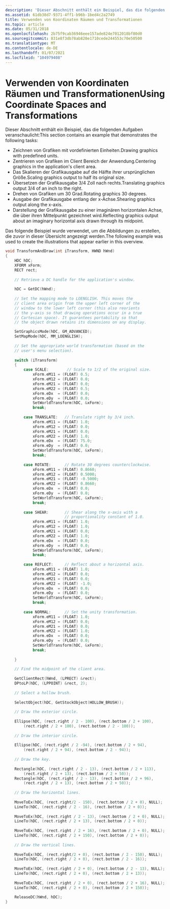 ```yaml
---
description: 'Dieser Abschnitt enthält ein Beispiel, das die folgenden Aufgaben veranschaulicht:'
ms.assetid: 61db38d7-9371-4ff1-b96b-1bed4c2a2749
title: Verwenden von Koordinaten Räumen und Transformationen
ms.topic: article
ms.date: 05/31/2018
ms.openlocfilehash: 2b75f9cab36946eee157ade824e7012018bf80d0
ms.sourcegitcommit: 831e8f3db78ab820e1710cede244553c70e50500
ms.translationtype: MT
ms.contentlocale: de-DE
ms.lasthandoff: 01/07/2021
ms.locfileid: "104979408"
---
```

# <a name="using-coordinate-spaces-and-transformations"></a><span data-ttu-id="c9d57-103">Verwenden von Koordinaten Räumen und Transformationen</span><span class="sxs-lookup"><span data-stu-id="c9d57-103">Using Coordinate Spaces and Transformations</span></span>

<span data-ttu-id="c9d57-104">Dieser Abschnitt enthält ein Beispiel, das die folgenden Aufgaben veranschaulicht:</span><span class="sxs-lookup"><span data-stu-id="c9d57-104">This section contains an example that demonstrates the following tasks:</span></span>

-   <span data-ttu-id="c9d57-105">Zeichnen von Grafiken mit vordefinierten Einheiten.</span><span class="sxs-lookup"><span data-stu-id="c9d57-105">Drawing graphics with predefined units.</span></span>
-   <span data-ttu-id="c9d57-106">Zentrieren von Grafiken im Client Bereich der Anwendung.</span><span class="sxs-lookup"><span data-stu-id="c9d57-106">Centering graphics in the application's client area.</span></span>
-   <span data-ttu-id="c9d57-107">Das Skalieren der Grafikausgabe auf die Hälfte ihrer ursprünglichen Größe.</span><span class="sxs-lookup"><span data-stu-id="c9d57-107">Scaling graphics output to half its original size.</span></span>
-   <span data-ttu-id="c9d57-108">Übersetzen der Grafikausgabe 3/4 Zoll nach rechts.</span><span class="sxs-lookup"><span data-stu-id="c9d57-108">Translating graphics output 3/4 of an inch to the right.</span></span>
-   <span data-ttu-id="c9d57-109">Drehen von Grafiken um 30 Grad.</span><span class="sxs-lookup"><span data-stu-id="c9d57-109">Rotating graphics 30 degrees.</span></span>
-   <span data-ttu-id="c9d57-110">Ausgabe der Grafikausgabe entlang der x-Achse.</span><span class="sxs-lookup"><span data-stu-id="c9d57-110">Shearing graphics output along the x-axis.</span></span>
-   <span data-ttu-id="c9d57-111">Darstellung der Grafikausgabe zu einer imaginären horizontalen Achse, die über ihren Mittelpunkt gezeichnet wird.</span><span class="sxs-lookup"><span data-stu-id="c9d57-111">Reflecting graphics output about an imaginary horizontal axis drawn through its midpoint.</span></span>

<span data-ttu-id="c9d57-112">Das folgende Beispiel wurde verwendet, um die Abbildungen zu erstellen, die zuvor in dieser Übersicht angezeigt werden.</span><span class="sxs-lookup"><span data-stu-id="c9d57-112">The following example was used to create the illustrations that appear earlier in this overview.</span></span>


```C++
void TransformAndDraw(int iTransform, HWND hWnd) 
{ 
    HDC hDC; 
    XFORM xForm; 
    RECT rect; 
 
    // Retrieve a DC handle for the application's window.  
 
    hDC = GetDC(hWnd); 
 
    // Set the mapping mode to LOENGLISH. This moves the  
    // client area origin from the upper left corner of the  
    // window to the lower left corner (this also reorients  
    // the y-axis so that drawing operations occur in a true  
    // Cartesian space). It guarantees portability so that  
    // the object drawn retains its dimensions on any display.  

    SetGraphicsMode(hDC, GM_ADVANCED);
    SetMapMode(hDC, MM_LOENGLISH); 
 
    // Set the appropriate world transformation (based on the  
    // user's menu selection).  
 
    switch (iTransform) 
    { 
        case SCALE:        // Scale to 1/2 of the original size.  
            xForm.eM11 = (FLOAT) 0.5; 
            xForm.eM12 = (FLOAT) 0.0; 
            xForm.eM21 = (FLOAT) 0.0; 
            xForm.eM22 = (FLOAT) 0.5; 
            xForm.eDx  = (FLOAT) 0.0; 
            xForm.eDy  = (FLOAT) 0.0; 
            SetWorldTransform(hDC, &xForm); 
            break; 
 
        case TRANSLATE:   // Translate right by 3/4 inch.  
            xForm.eM11 = (FLOAT) 1.0; 
            xForm.eM12 = (FLOAT) 0.0; 
            xForm.eM21 = (FLOAT) 0.0; 
            xForm.eM22 = (FLOAT) 1.0; 
            xForm.eDx  = (FLOAT) 75.0; 
            xForm.eDy  = (FLOAT) 0.0; 
            SetWorldTransform(hDC, &xForm); 
            break; 
 
        case ROTATE:      // Rotate 30 degrees counterclockwise.  
            xForm.eM11 = (FLOAT) 0.8660; 
            xForm.eM12 = (FLOAT) 0.5000; 
            xForm.eM21 = (FLOAT) -0.5000; 
            xForm.eM22 = (FLOAT) 0.8660; 
            xForm.eDx  = (FLOAT) 0.0; 
            xForm.eDy  = (FLOAT) 0.0; 
            SetWorldTransform(hDC, &xForm); 
            break; 
 
        case SHEAR:       // Shear along the x-axis with a  
                          // proportionality constant of 1.0.  
            xForm.eM11 = (FLOAT) 1.0; 
            xForm.eM12 = (FLOAT) 1.0; 
            xForm.eM21 = (FLOAT) 0.0; 
            xForm.eM22 = (FLOAT) 1.0; 
            xForm.eDx  = (FLOAT) 0.0; 
            xForm.eDy  = (FLOAT) 0.0; 
            SetWorldTransform(hDC, &xForm); 
            break; 
 
        case REFLECT:     // Reflect about a horizontal axis.  
            xForm.eM11 = (FLOAT) 1.0; 
            xForm.eM12 = (FLOAT) 0.0; 
            xForm.eM21 = (FLOAT) 0.0; 
            xForm.eM22 = (FLOAT) -1.0; 
            xForm.eDx  = (FLOAT) 0.0; 
            xForm.eDy  = (FLOAT) 0.0; 
            SetWorldTransform(hDC, &xForm); 
            break; 
 
        case NORMAL:      // Set the unity transformation.  
            xForm.eM11 = (FLOAT) 1.0; 
            xForm.eM12 = (FLOAT) 0.0; 
            xForm.eM21 = (FLOAT) 0.0; 
            xForm.eM22 = (FLOAT) 1.0; 
            xForm.eDx  = (FLOAT) 0.0; 
            xForm.eDy  = (FLOAT) 0.0; 
            SetWorldTransform(hDC, &xForm); 
            break; 
 
    } 
 
    // Find the midpoint of the client area.  
 
    GetClientRect(hWnd, (LPRECT) &rect); 
    DPtoLP(hDC, (LPPOINT) &rect, 2); 
 
    // Select a hollow brush.  
 
    SelectObject(hDC, GetStockObject(HOLLOW_BRUSH)); 
 
    // Draw the exterior circle.  
 
    Ellipse(hDC, (rect.right / 2 - 100), (rect.bottom / 2 + 100), 
        (rect.right / 2 + 100), (rect.bottom / 2 - 100)); 
 
    // Draw the interior circle.  
 
    Ellipse(hDC, (rect.right / 2 -94), (rect.bottom / 2 + 94), 
        (rect.right / 2 + 94), (rect.bottom / 2 - 94)); 
 
    // Draw the key.  
 
    Rectangle(hDC, (rect.right / 2 - 13), (rect.bottom / 2 + 113), 
        (rect.right / 2 + 13), (rect.bottom / 2 + 50)); 
    Rectangle(hDC, (rect.right / 2 - 13), (rect.bottom / 2 + 96), 
        (rect.right / 2 + 13), (rect.bottom / 2 + 50)); 
 
    // Draw the horizontal lines.  
 
    MoveToEx(hDC, (rect.right/2 - 150), (rect.bottom / 2 + 0), NULL); 
    LineTo(hDC, (rect.right / 2 - 16), (rect.bottom / 2 + 0)); 
 
    MoveToEx(hDC, (rect.right / 2 - 13), (rect.bottom / 2 + 0), NULL); 
    LineTo(hDC, (rect.right / 2 + 13), (rect.bottom / 2 + 0)); 
 
    MoveToEx(hDC, (rect.right / 2 + 16), (rect.bottom / 2 + 0), NULL); 
    LineTo(hDC, (rect.right / 2 + 150), (rect.bottom / 2 + 0)); 
 
    // Draw the vertical lines.  
 
    MoveToEx(hDC, (rect.right/2 + 0), (rect.bottom / 2 - 150), NULL); 
    LineTo(hDC, (rect.right / 2 + 0), (rect.bottom / 2 - 16)); 
 
    MoveToEx(hDC, (rect.right / 2 + 0), (rect.bottom / 2 - 13), NULL); 
    LineTo(hDC, (rect.right / 2 + 0), (rect.bottom / 2 + 13)); 
 
    MoveToEx(hDC, (rect.right / 2 + 0), (rect.bottom / 2 + 16), NULL); 
    LineTo(hDC, (rect.right / 2 + 0), (rect.bottom / 2 + 150)); 
 
    ReleaseDC(hWnd, hDC); 
} 
```



 

 



